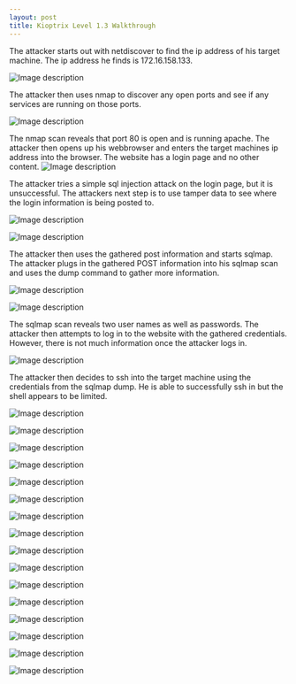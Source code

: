 ```yaml
---
layout: post
title: Kioptrix Level 1.3 Walkthrough
---
```

The attacker starts out with netdiscover to find the ip address of his target machine. The ip address he finds is 172.16.158.133. 

![Image description](/images/kioptrix1.4.1.png)

The attacker then uses nmap to discover any open ports and see if any services are running on those ports. 

![Image description](/images/kioptrix1.4.2.png)

The nmap scan reveals that port 80 is open and is running apache. The attacker then opens up his webbrowser and enters the target machines ip address into the browser. The website has a login page and no other content. 
![Image description](/images/kioptrix1.4.3.png)

The attacker tries a simple sql injection attack on the login page, but it is unsuccessful. The attackers next step is to use tamper data to see where the login information is being posted to. 

![Image description](/images/kioptrix1.4.4.png)

![Image description](/images/kioptrix1.4.5.png)

The attacker then uses the gathered post information and starts sqlmap. The attacker plugs in the gathered POST information into his sqlmap scan and uses the dump command to gather more information. 

![Image description](/images/kioptrix1.4.6.png)

![Image description](/images/kioptrix1.4.7.png)

The sqlmap scan reveals two user names as well as passwords. The attacker then attempts to log in to the website with the gathered credentials. However, there is not much information once the attacker logs in. 

![Image description](/images/kioptrix1.4.8.png)

The attacker then decides to ssh into the target machine using the credentials from the sqlmap dump. He is able to successfully ssh in but the shell appears to be limited. 

![Image description](/images/kioptrix1.4.9.png)

![Image description](/images/kioptrix1.4.15.png)

![Image description](/images/kioptrix1.4.10.png)

![Image description](/images/kioptrix1.4.11.png)

![Image description](/images/kioptrix1.4.12.png)

![Image description](/images/kioptrix1.4.13.png)

![Image description](/images/kioptrix1.4.14.png)

![Image description](/images/kioptrix1.4.16.png)

![Image description](/images/kioptrix1.4.18.png)

![Image description](/images/kioptrix1.4.20.png)

![Image description](/images/kioptrix1.4.19.png)

![Image description](/images/kioptrix1.4.22.png)

![Image description](/images/kioptrix1.4.24.png)

![Image description](/images/kioptrix1.4.26.png)

![Image description](/images/kioptrix1.4.23.png)

![Image description](/images/kioptrix1.4.27.png)
